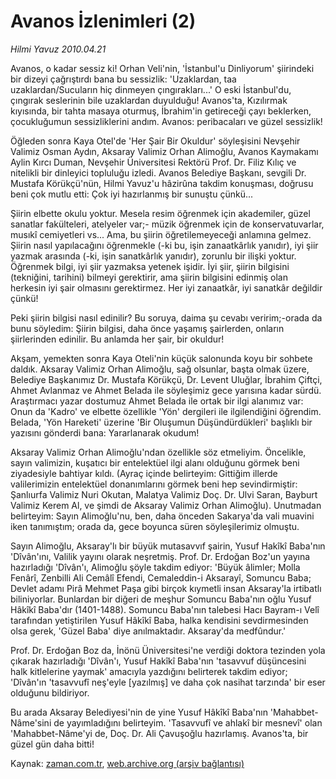 # Avanos İzlenimleri (2)

*Hilmi Yavuz 2010.04.21*

<tr><td class="metin" colspan="2" style="padding-top: 20px; padding-left: 5px; ">Avanos, o kadar sessiz ki! Orhan Veli'nin, 'İstanbul'u Dinliyorum' şiirindeki bir dizeyi çağrıştırdı bana bu sessizlik: 'Uzaklardan, taa uzaklardan/Sucuların hiç dinmeyen çıngırakları...' O eski İstanbul'du, çıngırak seslerinin bile uzaklardan duyulduğu! Avanos'ta, Kızılırmak kıyısında, bir tahta masaya oturmuş, İbrahim'in getireceği çayı beklerken, çocukluğumun sessizliklerini andım. Avanos: peribacaları ve güzel sessizlik!</td></tr><tr><td class="metin" colspan="2" style="padding-top: 20px; padding-left: 5px; "><p>Öğleden sonra Kaya Otel'de 'Her Şair Bir Okuldur' söyleşisini Nevşehir Valimiz Osman Aydın, Aksaray Valimiz Orhan Alimoğlu, Avanos Kaymakamı Aylin Kırcı Duman, Nevşehir Üniversitesi Rektörü Prof. Dr. Filiz Kılıç ve nitelikli bir dinleyici topluluğu izledi. Avanos Belediye Başkanı, sevgili Dr. Mustafa Körükçü'nün, Hilmi Yavuz'u hâzirûna takdim konuşması, doğrusu beni çok mutlu etti: Çok iyi hazırlanmış bir sunuştu çünkü...
<p>Şiirin elbette okulu yoktur. Mesela resim öğrenmek için akademiler, güzel sanatlar fakülteleri, atelyeler var;- müzik öğrenmek için de konservatuvarlar, musıkî cemiyetleri vs... Ama, bu şiirin öğretilemeyeceği anlamına gelmez. Şiirin nasıl yapılacağını öğrenmekle (-ki bu, işin zanaatkârlık yanıdır), iyi şiir yazmak arasında (-ki, işin sanatkârlık yanıdır), zorunlu bir ilişki yoktur. Öğrenmek bilgi, iyi şiir yazmaksa yetenek işidir. İyi şiir, şiirin bilgisini (tekniğini, tarihini) bilmeyi gerektirir, ama şiirin bilgisini edinmiş olan herkesin iyi şair olmasını gerektirmez. Her iyi zanaatkâr, iyi sanatkâr değildir çünkü!
<p>Peki şiirin bilgisi nasıl edinilir? Bu soruya, daima şu cevabı veririm;-orada da bunu söyledim: Şiirin bilgisi, daha önce yaşamış şairlerden, onların şiirlerinden edinilir. Bu anlamda her şair, bir okuldur!
<p>Akşam, yemekten sonra Kaya Oteli'nin küçük salonunda koyu bir sohbete daldık. Aksaray Valimiz Orhan Alimoğlu, sağ olsunlar, başta olmak üzere, Belediye Başkanımız Dr. Mustafa Körükçü, Dr. Levent Uluğlar, İbrahim Çiftçi, Ahmet Avlanmaz ve Ahmet Belada ile söyleşimiz gece yarısına kadar sürdü. Araştırmacı yazar dostumuz Ahmet Belada ile ortak bir ilgi alanımız var: Onun da 'Kadro' ve elbette özellikle 'Yön' dergileri ile ilgilendiğini öğrendim. Belada, 'Yön Hareketi' üzerine 'Bir Oluşumun Düşündürdükleri' başlıklı bir yazısını gönderdi bana: Yararlanarak okudum!
<p>Aksaray Valimiz Orhan Alimoğlu'ndan özellikle söz etmeliyim. Öncelikle, sayın valimizin, kuşatıcı bir entelektüel ilgi alanı olduğunu görmek beni ziyadesiyle bahtiyar kıldı. (Ayraç içinde belirteyim: Gittiğim illerde valilerimizin entelektüel donanımlarını görmek beni hep sevindirmiştir: Şanlıurfa Valimiz Nuri Okutan, Malatya Valimiz Doç. Dr. Ulvi Saran, Bayburt Valimiz Kerem Al, ve şimdi de Aksaray Valimiz Orhan Alimoğlu). Unutmadan belirteyim: Sayın Alimoğlu'nu, ben, daha önceden Sakarya'da vali muavini iken tanımıştım; orada da, gece boyunca süren söyleşilerimiz olmuştu.
<p>Sayın Alimoğlu, Aksaray'lı bir büyük mutasavvıf şairin, Yusuf Hakîkî Baba'nın 'Dîvân'ını, Valilik yayını olarak neşretmiş. Prof. Dr. Erdoğan Boz'un yayına hazırladığı 'Dîvân'ı, Alimoğlu şöyle takdim ediyor: 'Büyük âlimler; Molla Fenârî, Zenbilli Ali Cemâlî Efendi, Cemaleddin-i Aksarayî, Somuncu Baba; Devlet adamı Pirâ Mehmet Paşa gibi birçok kıymetli insan Aksaray'la irtibatlı biliniyorlar. Bunlardan bir diğeri de meşhur Somuncu Baba'nın oğlu Yusuf Hâkîkî Baba'dır (1401-1488). Somuncu Baba'nın talebesi Hacı Bayram-ı Velî tarafından yetiştirilen Yusuf Hâkîkî Baba, halka kendisini sevdirmesinden olsa gerek, 'Güzel Baba' diye anılmaktadır. Aksaray'da medfûndur.'
<p>Prof. Dr. Erdoğan Boz da, İnönü Üniversitesi'ne verdiği doktora tezinden yola çıkarak hazırladığı 'Dîvân'ı, Yusuf Hakîkî Baba'nın 'tasavvuf düşüncesini halk kitlelerine yaymak' amacıyla yazdığını belirterek takdim ediyor; 'Dîvân'ın 'tasavvufî neş'eyle [yazılmış] ve daha çok nasihat tarzında' bir eser olduğunu bildiriyor.
<p>Bu arada Aksaray Belediyesi'nin de yine Yusuf Hâkîkî Baba'nın 'Mahabbet-Nâme'sini de yayımladığını belirteyim. 'Tasavvufî ve ahlakî bir mesnevî' olan 'Mahabbet-Nâme'yi de, Doç. Dr. Ali Çavuşoğlu hazırlamış. Avanos'ta, bir güzel gün daha bitti! <br/></p></p></p></p></p></p></p></p></td></tr>

Kaynak: [zaman.com.tr](http://zaman.com.tr/yazar.do?yazino=975449), [web.archive.org (arşiv bağlantısı)](http://web.archive.org/web/20100503214409/http://www.zaman.com.tr:80/yazar.do?yazino=975449)
